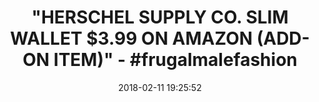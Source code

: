 ---
title: >-
  "HERSCHEL SUPPLY CO. SLIM WALLET $3.99 ON AMAZON (ADD-ON ITEM)" -
  #frugalmalefashion
name: 'Herschel Supply Co. Men''s Charlie Rfid, navy/red, One Size'
date: '2018-02-11 19:25:52'
buy_now: >-
  https://www.amazon.com/Herschel-Supply-Co-Mens-Charlie/dp/B06XCQ9N4W?psc=1&SubscriptionId=AKIAIA5RBQIWQVTCUEUQ&tag=coldcutdeals-20&linkCode=xm2&camp=2025&creative=165953&creativeASIN=B06XCQ9N4W
description_markdown: |+
  Herschel Supply Co. Men's Charlie Rfid, navy/red, One Size

    - pockets: 4 card slots

tweet_id_str: '962769671962361857'
price: $19.99
you_save: ''
asin: B06XCQ9N4W
image: 'https://images-na.ssl-images-amazon.com/images/I/41EqzeRsRhL.jpg'

---